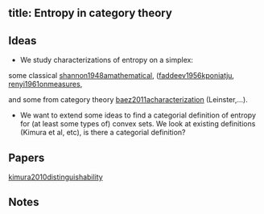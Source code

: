 title: Entropy in category theory
---
## Ideas

* We study characterizations of entropy on a simplex:

some classical [shannon1948amathematical](/static/other/shannon1948amathematical.pdf), ([faddeev1956kponiatju](/static/other/faddeev1956kponiatju.pdf), 
[renyi1961onmeasures](renyi1961onmeasures),

and some from category theory [baez2011acharacterization](baez2011acharacterization) (Leinster,...). 

* We want to extend some ideas to find a categorial definition of entropy for (at least some types of) convex sets. We look at existing definitions  (Kimura et al, etc), is there a categorial definition?

## Papers

[kimura2010distinguishability](kimura2010distinguishability)



## Notes
